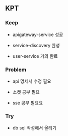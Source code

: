 ## KPT

### Keep

- apigateway-service 성공

- service-discovery 완성

- user-service 거의 완료

### Problem

- api 명세서 수정 필요

- 소켓 공부 필요

- sse 공부 필요요

### Try

- db sql 작성해서 올리기
